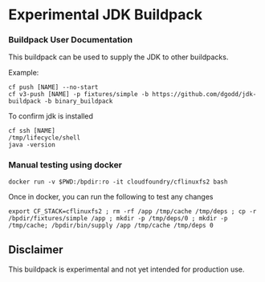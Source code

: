 # Experimental JDK Buildpack

### Buildpack User Documentation

This buildpack can be used to supply the JDK to other buildpacks.

Example:

```
cf push [NAME] --no-start
cf v3-push [NAME] -p fixtures/simple -b https://github.com/dgodd/jdk-buildpack -b binary_buildpack
```

To confirm jdk is installed

```
cf ssh [NAME]
/tmp/lifecycle/shell
java -version
```

### Manual testing using docker

```
docker run -v $PWD:/bpdir:ro -it cloudfoundry/cflinuxfs2 bash
```

Once in docker, you can run the following to test any changes

```
export CF_STACK=cflinuxfs2 ; rm -rf /app /tmp/cache /tmp/deps ; cp -r /bpdir/fixtures/simple /app ; mkdir -p /tmp/deps/0 ; mkdir -p /tmp/cache; /bpdir/bin/supply /app /tmp/cache /tmp/deps 0
```

## Disclaimer

This buildpack is experimental and not yet intended for production use.
